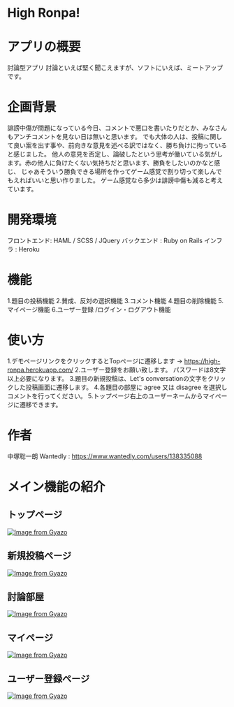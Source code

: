 # High Ronpa!

# アプリの概要
  討論型アプリ
  討論といえば堅く聞こえますが、ソフトにいえば、ミートアップです。

# 企画背景
  誹謗中傷が問題になっている今日、コメントで悪口を書いたりだとか、みなさんもアンチコメントを見ない日は無いと思います。
  でも大体の人は、投稿に関して良い案を出す事や、前向きな意見を述べる訳ではなく、勝ち負けに拘っていると感じました。
  他人の意見を否定し、論破したという思考が働いている気がします。赤の他人に負けたくない気持ちだと思います、勝負をしたいのかなと感じ、
  じゃあそういう勝負できる場所を作ってゲーム感覚で割り切って楽しんでもえればいいと思い作りました。
  ゲーム感覚なら多少は誹謗中傷も減ると考えています。


# 開発環境
  フロントエンド: HAML / SCSS / JQuery
  バックエンド : Ruby on Rails
  インフラ : Heroku


# 機能
  1.題目の投稿機能
  2.賛成、反対の選択機能
  3.コメント機能
  4.題目の削除機能
  5.マイページ機能
  6.ユーザー登録 /ログイン・ログアウト機能


# 使い方
  1.デモページリンクをクリックするとTopページに遷移します → https://high-ronpa.herokuapp.com/
  2.ユーザー登録をお願い致します。
    パスワードは8文字以上必要になります。
  3.題目の新規投稿は、Let's conversationの文字をクリックした投稿画面に遷移します。
  4.各題目の部屋に agree 又は disagree を選択しコメントを行ってください。
  5.トップページ右上のユーザーネームからマイページに遷移できます。

 
# 作者
  中塚聡一朗
  Wantedly : https://www.wantedly.com/users/138335088

# メイン機能の紹介
## トップページ
[![Image from Gyazo](https://i.gyazo.com/8897b5a1666d4d6f0249f2779043b6b2.jpg)](https://gyazo.com/8897b5a1666d4d6f0249f2779043b6b2)

## 新規投稿ページ
[![Image from Gyazo](https://i.gyazo.com/cf7a857b1fc02aeaf63dc506a9f17cfd.jpg)](https://gyazo.com/cf7a857b1fc02aeaf63dc506a9f17cfd)

## 討論部屋
[![Image from Gyazo](https://i.gyazo.com/97175ac6777062924d81d81c6b9ac25c.png)](https://gyazo.com/97175ac6777062924d81d81c6b9ac25c)

## マイページ
[![Image from Gyazo](https://i.gyazo.com/adc30ce440a186cd81d9878b090bfc93.jpg)](https://gyazo.com/adc30ce440a186cd81d9878b090bfc93)

## ユーザー登録ページ
[![Image from Gyazo](https://i.gyazo.com/49c5f616116d1277c02c32787aa9f5bf.jpg)](https://gyazo.com/49c5f616116d1277c02c32787aa9f5bf)
